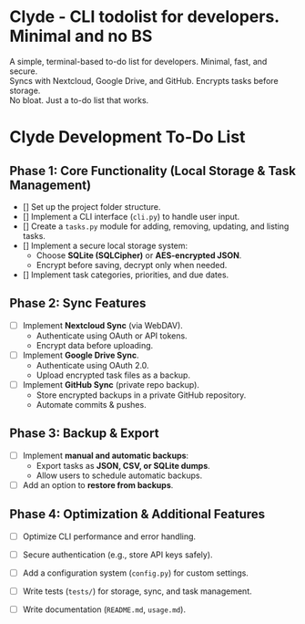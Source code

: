 # Clyde - CLI todolist for developers. Minimal and no BS
A simple, terminal-based to-do list for developers. Minimal, fast, and secure.  
Syncs with Nextcloud, Google Drive, and GitHub. Encrypts tasks before storage.  
No bloat. Just a to-do list that works.  


# Clyde Development To-Do List

## **Phase 1: Core Functionality (Local Storage & Task Management)**
- [] Set up the project folder structure.  
- [] Implement a CLI interface (`cli.py`) to handle user input.  
- [] Create a `tasks.py` module for adding, removing, updating, and listing tasks.  
- [] Implement a secure local storage system:  
  - Choose **SQLite (SQLCipher)** or **AES-encrypted JSON**.  
  - Encrypt before saving, decrypt only when needed.  
- [] Implement task categories, priorities, and due dates.  

## **Phase 2: Sync Features**
- [ ] Implement **Nextcloud Sync** (via WebDAV).  
  - Authenticate using OAuth or API tokens.  
  - Encrypt data before uploading.  
- [ ] Implement **Google Drive Sync**.  
  - Authenticate using OAuth 2.0.  
  - Upload encrypted task files as a backup.  
- [ ] Implement **GitHub Sync** (private repo backup).  
  - Store encrypted backups in a private GitHub repository.  
  - Automate commits & pushes.  

## **Phase 3: Backup & Export**
- [ ] Implement **manual and automatic backups**:  
  - Export tasks as **JSON, CSV, or SQLite dumps**.  
  - Allow users to schedule automatic backups.  
- [ ] Add an option to **restore from backups**.  

## **Phase 4: Optimization & Additional Features**
- [ ] Optimize CLI performance and error handling.  
- [ ] Secure authentication (e.g., store API keys safely).  
- [ ] Add a configuration system (`config.py`) for custom settings.  
- [ ] Write tests (`tests/`) for storage, sync, and task management.  
- [ ] Write documentation (`README.md`, `usage.md`).  

